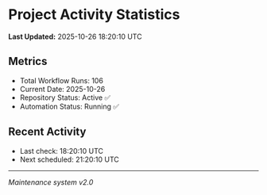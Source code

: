 # Project Activity Statistics

**Last Updated:** 2025-10-26 18:20:10 UTC

## Metrics
- Total Workflow Runs: 106
- Current Date: 2025-10-26
- Repository Status: Active ✅
- Automation Status: Running ✅

## Recent Activity
- Last check: 18:20:10 UTC
- Next scheduled: 21:20:10 UTC

---
*Maintenance system v2.0*
